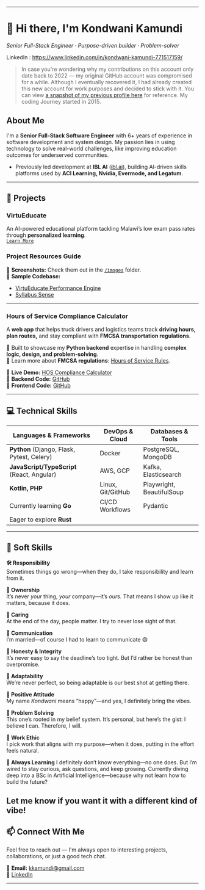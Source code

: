 
---

# 👋 Hi there, I'm Kondwani Kamundi  
_Senior Full-Stack Engineer · Purpose-driven builder · Problem-solver_

LinkedIn : https://www.linkedin.com/in/kondwani-kamundi-771517159/

> In case you're wondering why my contributions on this account only date back to 2022 — my original GitHub account was compromised for a while. Although I eventually recovered it, I had already created this new account for work purposes and decided to stick with it. You can view [a snapshot of my previous profile here](https://1drv.ms/i/c/c79cff9e1cc5d2f4/EZmwXXtIUg5Jgsy7Fg6s0aYBPo51vKNBydSPPJ0uWcgBRg?e=rQh1rb) for reference. My coding Journey started in 2015.

## About Me  
I'm a **Senior Full-Stack Software Engineer** with 6+ years of experience in software development and system design. My passion lies in using technology to solve real-world challenges, like improving education outcomes for underserved communities.

- Previously led development at **IBL AI** ([ibl.ai](https://ibl.ai/)), building AI-driven skills platforms used by **ACI Learning, Nvidia, Evermode, and Legatum**.  

---

## 🚀 Projects  

### **VirtuEducate**  
An AI-powered educational platform tackling Malawi’s low exam pass rates through **personalized learning**.  
[`Learn More`](https://github.com/Virtu-E)

### Project Resources Guide
🔹 **Screenshots:** Check them out in the [`/images`](./images) folder.  
🔹 **Sample Codebase:**
-   [VirtuEducate Performance Engine](https://github.com/PempheroKamundi/performance_engine)
-   [Syllabus Sense](https://github.com/PempheroKamundi/syllabus_sense)

---

### **Hours of Service Compliance Calculator**  
A **web app** that helps truck drivers and logistics teams track **driving hours, plan routes,** and stay compliant with **FMCSA transportation regulations**.  

🔹 Built to showcase my **Python backend** expertise in handling **complex logic, design, and problem-solving**.  
🔹 Learn more about **FMCSA regulations**: [Hours of Service Rules](https://www.fmcsa.dot.gov/regulations/hours-service/summary-hours-service-regulations).  

🔹 **Live Demo:** [HOS Compliance Calculator](https://web-production-03ad.up.railway.app/)  
🔹 **Backend Code:** [GitHub](https://github.com/PempheroKamundi/route_manager)  
🔹 **Frontend Code:** [GitHub](https://github.com/PempheroKamundi/electronic_logger_web)  

---

## 💻 Technical Skills  

| **Languages & Frameworks**                      | **DevOps & Cloud**             | **Databases & Tools**            |
|--------------------------------------------------|--------------------------------|----------------------------------|
| **Python** (Django, Flask, Pytest, Celery)       | Docker                         | PostgreSQL, MongoDB              |
| **JavaScript/TypeScript** (React, Angular)       | AWS, GCP                       | Kafka, Elasticsearch             |
| **Kotlin, PHP**                                  | Linux, Git/GitHub              | Playwright, BeautifulSoup        |
| Currently learning **Go**                        | CI/CD Workflows                | Pydantic                         |
| Eager to explore **Rust**                        |                                |                                  |

---

## 🧠 Soft Skills

**🛠 Responsibility**  
Sometimes things go wrong—when they do, I take responsibility and learn from it.

**🏢 Ownership**  
It’s never *your* thing, *your* company—it’s *ours*. That means I show up like it matters, because it does.

**💙 Caring**  
At the end of the day, people matter. I try to never lose sight of that.

**💬 Communication**  
I’m married—of course I had to learn to communicate 😄

**🤝 Honesty & Integrity**  
It’s never easy to say the deadline’s too tight. But I’d rather be honest than overpromise.

**🔄 Adaptability**  
We’re never perfect, so being adaptable is our best shot at getting there.

**🌟 Positive Attitude**  
My name *Kondwani* means “happy”—and yes, I definitely bring the vibes.

**🧩 Problem Solving**  
This one’s rooted in my belief system. It’s personal, but here’s the gist: I believe I can. Therefore, I will.

**💼 Work Ethic**  
I pick work that aligns with my purpose—when it does, putting in the effort feels natural.

**🌻 Always Learning**
I definitely don’t know everything—no one does. But I’m wired to stay curious, ask questions, and keep growing. 
Currently diving deep into a BSc in Artificial Intelligence—because why not learn how to build the future?

Let me know if you want it with a different kind of vibe!
---

## 📫 Connect With Me  
Feel free to reach out — I'm always open to interesting projects, collaborations, or just a good tech chat.

📧 **Email:** kkamundi@gmail.com  
🔗 [LinkedIn](https://www.linkedin.com/in/kondwani-kamundi-771517159/)

---

